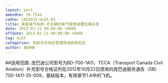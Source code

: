 ```yaml
---
layout: post
amendno: 39-7544
cadno: CAD2013-GLEX-01
title: 乘客氧气系统-不正确的氧气释放装置拉绳长度
date: 2013-01-21 00:00:00 +0800
effdate: 2013-01-21 00:00:00 +0800
tag: GLEX
categories: 民航华东地区管理局适航审定处
author: 袁晓峰
---
```


##适用范围:
庞巴迪公司型号为BD-700-1A11，TCCA（Transport Canada Civil Aviation）补充型号合格证列在2012年10月22日颁发的庞巴迪服务通告（SB）700-1A11-35-009，基础版本，有效章节1.A中的飞机。

